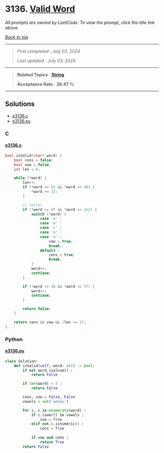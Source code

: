 # 3136. [Valid Word](<https://leetcode.com/problems/valid-word>)

*All prompts are owned by LeetCode. To view the prompt, click the title link above.*

*[Back to top](<../README.md>)*

------

> *First completed : July 03, 2024*
>
> *Last updated : July 03, 2024*

------

> **Related Topics** : **[String](<by_topic/String.md>)**
>
> **Acceptance Rate** : **38.47 %**

------

## Solutions

- [e3136.c](<../my-submissions/e3136.c>)
- [e3136.py](<../my-submissions/e3136.py>)
### C
#### [e3136.c](<../my-submissions/e3136.c>)
```C
bool isValid(char* word) {
    bool cons = false;
    bool vow = false;
    int len = 0;

    while (*word) {
        len++;
        if (*word >= 65 && *word <= 90) {
            *word += 32;
        }

        // letter
        if (*word >= 97 && *word <= 122) {
            switch (*word) {
                case 'a' :
                case 'e' :
                case 'i' :
                case 'o' :
                case 'u' :
                    vow = true;
                    break;
                default :
                    cons = true;
                    break;
            }
            word++;
            continue;
        }

        if (*word >= 48 && *word <= 57) {
            word++;
            continue;
        }

        return false;
    }

    return cons && vow && (len >= 3);
}
```

### Python
#### [e3136.py](<../my-submissions/e3136.py>)
```Python
class Solution:
    def isValid(self, word: str) -> bool:
        if not word.isalnum() :
            return False

        if len(word) < 3 :
            return False

        cons, vow = False, False
        vowels = set('aeiou')

        for i, c in enumerate(word) :
            if c.lower() in vowels :
                vow = True
            elif not c.isnumeric() :
                cons = True
            
            if vow and cons :
                return True
        return False
```

